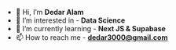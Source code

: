 - 👋 Hi, I’m **Dedar Alam**
- 👀 I’m interested in - **Data Science**
- 🌱 I’m currently learning - **Next JS & Supabase**
- 📫 How to reach me - **dedar3000@gmail.com**
<!-- - 💞️ I’m looking to collaborate on -  -->
<!-- - ⚡ Fun fact -  -->
<!-- - 🔭 I’m looking to -  -->
<!-- - 🔭 I’m currently working on -->